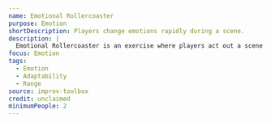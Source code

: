 ```yaml
---
name: Emotional Rollercoaster
purpose: Emotion
shortDescription: Players change emotions rapidly during a scene.
description: |
  Emotional Rollercoaster is an exercise where players act out a scene and change emotions on a signal, building emotional range and adaptability.
focus: Emotion
tags:
  - Emotion
  - Adaptability
  - Range
source: improv-toolbox
credit: unclaimed
minimumPeople: 2
---
```

